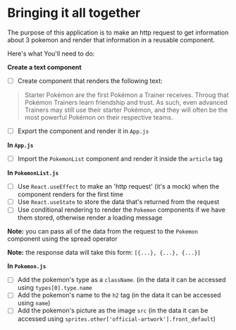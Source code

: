 # Bringing it all together
The purpose of this application is to make an http request to get information about 3 pokemon and render that information in a reusable component.

Here's what You'll need to do:

**Create a text component**
- [ ] Create component that renders the following text:

> Starter Pokémon are the first Pokémon a Trainer receives. Throug that Pokémon Trainers learn friendship and trust. As such, even advanced Trainers may still use their starter Pokémon, and they will often be the most powerful Pokémon on their respective teams.

- [ ] Export the component and render it in `App.js`


**In `App.js`**
- [ ] Import the `PokemonList` component and render it inside the `article` tag

**In `PokemonList.js`**
- [ ] Use `React.useEffect` to make an 'http request' (it's a mock) when the component renders for the first time 
- [ ] Use `React.useState` to store the data that's returned from the request
- [ ] Use conditional rendering to render the `Pokemon` components if we have them stored, otherwise render a loading message

**Note:** you can pass all of the data from the request to the `Pokemon` component using the spread operator

**Note:** the response data will take this form: `[{...}, {...}, {...}]`

**In `Pokemon.js`**
- [ ] Add the pokemon's type as a `className`. (in the data it can be accessed using `types[0].type.name`
- [ ] Add the pokemon's name to the `h2` tag (in the data it can be accessed using `name`)
- [ ] Add the pokemon's picture as the image `src` (in the data it can be accessed using `sprites.other['official-artwork'].front_default`)